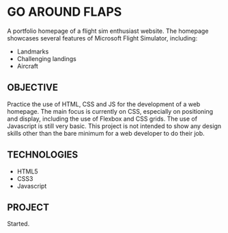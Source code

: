 # GO AROUND FLAPS
A portfolio homepage of a flight sim enthusiast website.
The homepage showcases several features of Microsoft Flight Simulator, including:
- Landmarks
- Challenging landings
- Aircraft

## OBJECTIVE
Practice the use of HTML, CSS and JS for the development of a web homepage.
The main focus is currently on CSS, especially on positioning and display, including the use of Flexbox and CSS grids.
The use of Javascript is still very basic.
This project is not intended to show any design skills other than the bare minimum for a web developer to do their job.

## TECHNOLOGIES
- HTML5
- CSS3
- Javascript

## PROJECT
Started.